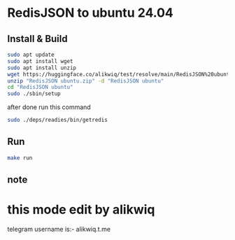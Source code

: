 # RedisJSON to ubuntu 24.04




## Install & Build

```bash
sudo apt update
sudo apt install wget
sudo apt install unzip
wget https://huggingface.co/alikwiq/test/resolve/main/RedisJSON%20ubuntu.zip
unzip "RedisJSON ubuntu.zip" -d "RedisJSON ubuntu"
cd "RedisJSON ubuntu"
sudo ./sbin/setup
```

after done run this command
```bash
sudo ./deps/readies/bin/getredis
```

## Run
```bash
make run
```
## note
# this mode edit by alikwiq

telegram username is:- alikwiq.t.me
